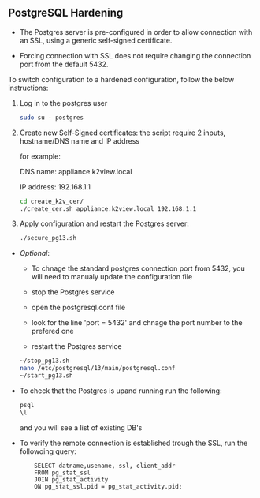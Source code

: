 ## PostgreSQL Hardening

* The Postgres server is pre-configured in order to allow connection with an SSL, using a generic self-signed certificate.

* Forcing connection with SSL does not require changing the connection port from the default 5432.

To switch configuration to a hardened configuration, follow the below instructions:

1. Log in to the postgres user

    ~~~bash
    sudo su - postgres
    ~~~

2. Create new Self-Signed certificates:
    the script require 2 inputs, hostname/DNS name and IP address

    for example:

	 DNS name: appliance.k2view.local 

	 IP address: 192.168.1.1

    ~~~bash
    cd create_k2v_cer/
    ./create_cer.sh appliance.k2view.local 192.168.1.1
    ~~~
3. Apply configuration and restart the Postgres server:
   
   ~~~bash
   ./secure_pg13.sh
   ~~~
	
* *Optional*:

	* To chnage the standard postgres connection port from 5432, you will need to manualy update the configuration file
	
	* stop the Postgres service
	
	* open the postgresql.conf file

	* look for the line 'port = 5432' and chnage the port number to the prefered one

	* restart the Postgres service

	~~~bash
	~/stop_pg13.sh
	nano /etc/postgresql/13/main/postgresql.conf
	~/start_pg13.sh
	~~~
	

* To check that the Postgres is upand running run the following:
	~~~bash
	psql
	\l
	~~~

	and you will see a list of existing DB's

* To verify the remote connection is established trough the SSL, run the followoing query:
	~~~
		SELECT datname,usename, ssl, client_addr 
		FROM pg_stat_ssl
		JOIN pg_stat_activity
		ON pg_stat_ssl.pid = pg_stat_activity.pid;
	~~~
